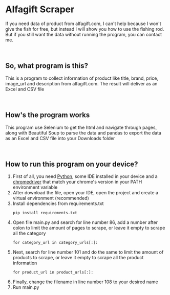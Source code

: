 # Alfagift Scraper

If you need data of product from alfagift.com, I can't help because I won't give the fish for free, but instead I will show you how to use the fishing rod.
But if you still want the data without running the program, you can contact me.

<br>

## So, what program is this?
This is a program to collect information of product like title, brand, price, image_url and description from alfagift.com. The result will deliver as an Excel and CSV file

<br>

## How's the program works
This program use Selenium to get the html and navigate through pages, along with Beautiful Soup to parse the data and pandas to export the data as an Excel and CSV file into your Downloads folder

<br>

## How to run this program on your device?
1. First of all, you need [Python](https://www.python.org/), some IDE installed in your device and a [chromedriver](https://developer.chrome.com/docs/chromedriver/downloads) that match your chrome's version in your PATH environment variable
2. After download the file, open your IDE, open the project and create a virtual environment (recommended)
3. Install dependencies from requirements.txt
   ```
   pip install requirements.txt
   ```
4. Open file main.py and search for line number 86, add a number after colon to limit the amount of pages to scrape, or leave it empty to scrape all the category
   ```
   for category_url in category_urls[:]:
   ```
5. Next, search for line number 101 and do the same to limit the amount of products to scrape, or leave it empty to scrape all the product information
   ```
   for product_url in product_urls[:]:
   ```
6. Finally, change the filename in line number 108 to your desired name
7. Run main.py
